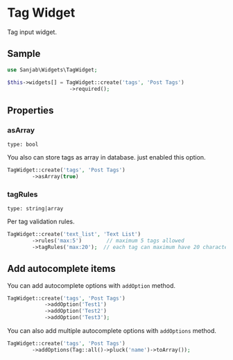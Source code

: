 # Tag Widget

Tag input widget.

## Sample
```php
use Sanjab\Widgets\TagWidget;

$this->widgets[] = TagWidget::create('tags', 'Post Tags')
                    ->required();
```

## Properties

### asArray
`type: bool`

You also can store tags as array in database. just enabled this option.

```php
TagWidget::create('tags', 'Post Tags')
        ->asArray(true)
```

### tagRules
`type: string|array`

Per tag validation rules.
```php
TagWidget::create('text_list', 'Text List')
        ->rules('max:5')        // maximum 5 tags allowed
        ->tagRules('max:20');  // each tag can maximum have 20 characters.
```

## Add autocomplete items
You can add autocomplete options with `addOption` method.

```php
TagWidget::create('tags', 'Post Tags')
            ->addOption('Test1')
            ->addOption('Test2')
            ->addOption('Test3');
```

You can also add multiple autocomplete options with `addOptions` method.

```php
TagWidget::create('tags', 'Post Tags')
        ->addOptions(Tag::all()->pluck('name')->toArray());
```
